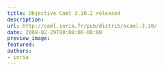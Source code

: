 ```yaml
---
title: Objective Caml 3.10.2 released
description:
url: http://caml.inria.fr/pub/distrib/ocaml-3.10/
date: 2008-02-29T00:00:00-00:00
preview_image:
featured:
authors:
- inria
---
```



